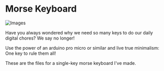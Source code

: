 # Morse Keyboard
![Images](https://i.imgur.com/104f6MS.jpg)

Have you always wondered why we need so many keys to do our daily digital chores? We say no longer!

Use the power of an arduino pro micro or similar and live true minimalism: One key to rule them all!

These are the files for a single-key morse keyboard I've made.

